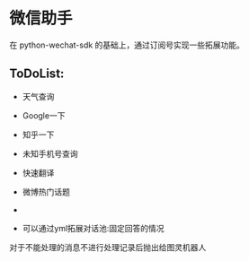 # 微信助手
在 python-wechat-sdk 的基础上，通过订阅号实现一些拓展功能。

## ToDoList:
- 天气查询
- Google一下
- 知乎一下
- 未知手机号查询
- 快速翻译
- 微博热门话题
-

- 可以通过yml拓展对话池:固定回答的情况

对于不能处理的消息不进行处理记录后抛出给图灵机器人
